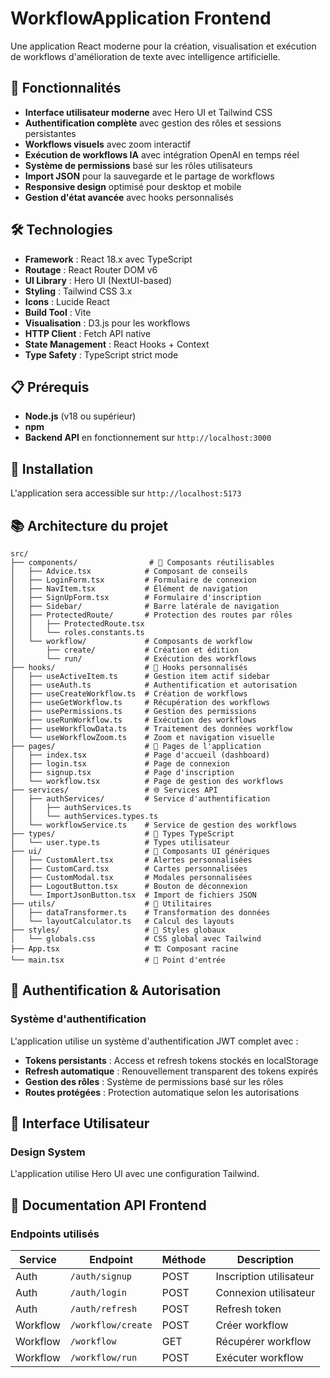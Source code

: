 # WorkflowApplication Frontend

Une application React moderne pour la création, visualisation et exécution de workflows d'amélioration de texte avec intelligence artificielle.

## 🚀 Fonctionnalités

- **Interface utilisateur moderne** avec Hero UI et Tailwind CSS
- **Authentification complète** avec gestion des rôles et sessions persistantes
- **Workflows visuels** avec zoom interactif
- **Exécution de workflows IA** avec intégration OpenAI en temps réel
- **Système de permissions** basé sur les rôles utilisateurs
- **Import JSON** pour la sauvegarde et le partage de workflows
- **Responsive design** optimisé pour desktop et mobile
- **Gestion d'état avancée** avec hooks personnalisés

## 🛠 Technologies

- **Framework** : React 18.x avec TypeScript
- **Routage** : React Router DOM v6
- **UI Library** : Hero UI (NextUI-based)
- **Styling** : Tailwind CSS 3.x
- **Icons** : Lucide React
- **Build Tool** : Vite
- **Visualisation** : D3.js pour les workflows
- **HTTP Client** : Fetch API native
- **State Management** : React Hooks + Context
- **Type Safety** : TypeScript strict mode

## 📋 Prérequis

- **Node.js** (v18 ou supérieur)
- **npm**
- **Backend API** en fonctionnement sur `http://localhost:3000`

## 🔧 Installation

L'application sera accessible sur `http://localhost:5173`

## 📚 Architecture du projet

```
src/
├── components/                # 🧩 Composants réutilisables
│   ├── Advice.tsx            # Composant de conseils
│   ├── LoginForm.tsx         # Formulaire de connexion
│   ├── NavItem.tsx           # Élément de navigation
│   ├── SignUpForm.tsx        # Formulaire d'inscription
│   ├── Sidebar/              # Barre latérale de navigation
│   ├── ProtectedRoute/       # Protection des routes par rôles
│   │   ├── ProtectedRoute.tsx
│   │   └── roles.constants.ts
│   └── workflow/             # Composants de workflow
│       ├── create/           # Création et édition
│       └── run/              # Exécution des workflows
├── hooks/                    # 🎣 Hooks personnalisés
│   ├── useActiveItem.ts      # Gestion item actif sidebar
│   ├── useAuth.ts            # Authentification et autorisation
│   ├── useCreateWorkflow.ts  # Création de workflows
│   ├── useGetWorkflow.ts     # Récupération des workflows
│   ├── usePermissions.ts     # Gestion des permissions
│   ├── useRunWorkflow.ts     # Exécution des workflows
│   ├── useWorkflowData.ts    # Traitement des données workflow
│   └── useWorkflowZoom.ts    # Zoom et navigation visuelle
├── pages/                    # 📄 Pages de l'application
│   ├── index.tsx             # Page d'accueil (dashboard)
│   ├── login.tsx             # Page de connexion
│   ├── signup.tsx            # Page d'inscription
│   └── workflow.tsx          # Page de gestion des workflows
├── services/                 # 🌐 Services API
│   ├── authServices/         # Service d'authentification
│   │   ├── authServices.ts
│   │   └── authServices.types.ts
│   └── workflowService.ts    # Service de gestion des workflows
├── types/                    # 📝 Types TypeScript
│   └── user.type.ts          # Types utilisateur
├── ui/                       # 🎨 Composants UI génériques
│   ├── CustomAlert.tsx       # Alertes personnalisées
│   ├── CustomCard.tsx        # Cartes personnalisées
│   ├── CustomModal.tsx       # Modales personnalisées
│   ├── LogoutButton.tsx      # Bouton de déconnexion
│   └── ImportJsonButton.tsx  # Import de fichiers JSON
├── utils/                    # 🔧 Utilitaires
│   ├── dataTransformer.ts    # Transformation des données
│   └── layoutCalculator.ts   # Calcul des layouts
├── styles/                   # 💄 Styles globaux
│   └── globals.css           # CSS global avec Tailwind
├── App.tsx                   # 🏗️ Composant racine
└── main.tsx                  # 🚀 Point d'entrée
```

## 🔐 Authentification & Autorisation

### Système d'authentification
L'application utilise un système d'authentification JWT complet avec :

- **Tokens persistants** : Access et refresh tokens stockés en localStorage
- **Refresh automatique** : Renouvellement transparent des tokens expirés
- **Gestion des rôles** : Système de permissions basé sur les rôles
- **Routes protégées** : Protection automatique selon les autorisations

## 🎨 Interface Utilisateur

### Design System
L'application utilise Hero UI avec une configuration Tailwind.


## 📖 Documentation API Frontend

### Endpoints utilisés

| Service | Endpoint | Méthode | Description |
|---------|----------|---------|-------------|
| Auth | `/auth/signup` | POST | Inscription utilisateur |
| Auth | `/auth/login` | POST | Connexion utilisateur |
| Auth | `/auth/refresh` | POST | Refresh token |
| Workflow | `/workflow/create` | POST | Créer workflow |
| Workflow | `/workflow` | GET | Récupérer workflow |
| Workflow | `/workflow/run` | POST | Exécuter workflow |

